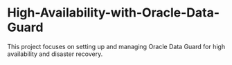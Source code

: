 # High-Availability-with-Oracle-Data-Guard
This project focuses on setting up and managing Oracle Data Guard for high availability and disaster recovery. 
